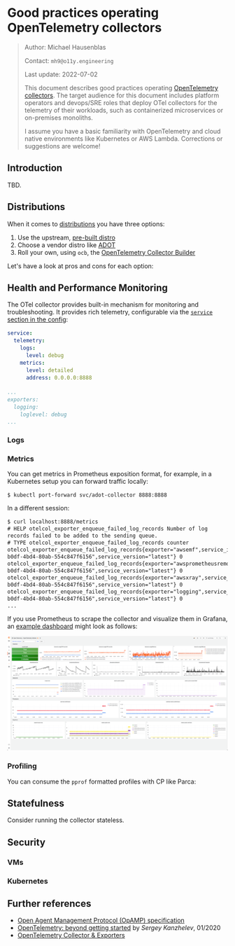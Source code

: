 # Good practices operating OpenTelemetry collectors

> Author: Michael Hausenblas
>
> Contact: `mh9@o11y.engineering`
>
> Last update: 2022-07-02
> 
> This document describes good practices operating [OpenTelemetry collectors][otelcol]. 
> The target audience for this document includes platform operators and devops/SRE roles 
> that deploy OTel collectors for the telemetry of their workloads, such as containerized
> microservices or on-premises monoliths. 
>
> I assume you have a basic familiarity with OpenTelemetry and cloud native environments
> like Kubernetes or AWS Lambda. Corrections or suggestions are welcome!


## Introduction

TBD.

## Distributions

When it comes to [distributions][otel-distro-main] you have three options:

1. Use the upstream, [pre-built distro][otel-distro-prebuilt]
1. Choose a vendor distro like [ADOT][otel-distro-aws]
1. Roll your own, using `ocb`, the [OpenTelemetry Collector Builder][otel-distro-builder]

Let's have a look at pros and cons for each option:

## Health and Performance Monitoring

The OTel collector provides built-in mechanism for monitoring and troubleshooting. It provides rich telemetry, configurable via the [`service` section in the config][otelcol-config-service]:

```yaml
service:
  telemetry:
    logs:
      level: debug
    metrics:
      level: detailed
      address: 0.0.0.0:8888

...
exporters:
  logging:
    loglevel: debug
...
```

### Logs

### Metrics

You can get metrics in Prometheus exposition format, for example, in a Kubernetes setup you can forward traffic locally:

```shell
$ kubectl port-forward svc/adot-collector 8888:8888   
```

In a different session:

```shell
$ curl localhost:8888/metrics
# HELP otelcol_exporter_enqueue_failed_log_records Number of log records failed to be added to the sending queue.
# TYPE otelcol_exporter_enqueue_failed_log_records counter
otelcol_exporter_enqueue_failed_log_records{exporter="awsemf",service_instance_id="f4e35993-b0df-4bd4-80ab-554c847f6156",service_version="latest"} 0
otelcol_exporter_enqueue_failed_log_records{exporter="awsprometheusremotewrite",service_instance_id="f4e35993-b0df-4bd4-80ab-554c847f6156",service_version="latest"} 0
otelcol_exporter_enqueue_failed_log_records{exporter="awsxray",service_instance_id="f4e35993-b0df-4bd4-80ab-554c847f6156",service_version="latest"} 0
otelcol_exporter_enqueue_failed_log_records{exporter="logging",service_instance_id="f4e35993-b0df-4bd4-80ab-554c847f6156",service_version="latest"} 0
...
```

If you use Prometheus to scrape the collector and visualize them in Grafana, an [example dashboard][example-dashboard] might look as follows:

![Screen shot of Grafana dashboard for OTel collector monitoring](example-otel-collector-dashboard.png)

### Profiling

You can consume the `pprof` formatted profiles with CP like Parca:

## Statefulness

Consider running the collector stateless.

## Security

### VMs

### Kubernetes

## Further references

* [Open Agent Management Protocol (OpAMP) specification][opamp]
* [OpenTelemetry: beyond getting started][otel-beyond-gettingstarted] by _Sergey Kanzhelev_, 01/2020
* [OpenTelemetry Collector & Exporters][containiq-col]


[otelcol]: https://opentelemetry.io/docs/collector/
[otelcol-config-service]: https://opentelemetry.io/docs/collector/configuration/#service
[example-dashboard]: otel-collector-dashboard.json
[otel-distro-main]: https://opentelemetry.io/docs/collector/distributions/
[otel-distro-prebuilt]: https://github.com/open-telemetry/opentelemetry-collector-releases/releases
[otel-distro-aws]: https://github.com/aws-observability/aws-otel-collector
[otel-distro-builder]: https://github.com/open-telemetry/opentelemetry-collector/tree/main/cmd/builder
[opamp]: https://github.com/open-telemetry/opamp-spec
[otel-beyond-gettingstarted]: https://medium.com/opentelemetry/opentelemetry-beyond-getting-started-5ac43cd0fe26
[containiq-col]: https://www.containiq.com/post/opentelemetry-collector-and-exporters
